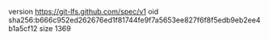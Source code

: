 version https://git-lfs.github.com/spec/v1
oid sha256:b666c952ed262676ed1f81744fe9f7a5653ee827f6f8f5edb9eb2ee4b1a5cf12
size 1369
